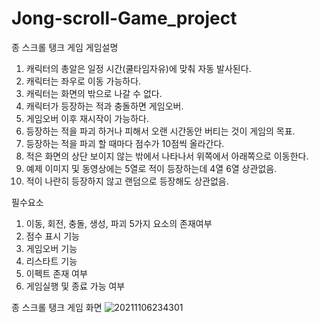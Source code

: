# Jong-scroll-Game_project
종 스크롤 탱크 게임
게임설명
1. 캐릭터의 총알은 일정 시간(쿨타임자유)에 맞춰 자동 발사된다.
2. 캐릭터는 좌우로 이동 가능하다.
3. 캐릭터는 화면의 밖으로 나갈 수 없다.
4. 캐릭터가 등장하는 적과 충돌하면 게임오버.
5. 게임오버 이후 재시작이 가능하다.
6. 등장하는 적을 파괴 하거나 피해서 오랜 시간동안 버티는 것이 게임의 목표.
7. 등장하는 적을 파괴 할 때마다 점수가 10점씩 올라간다.
8. 적은 화면의 상단 보이지 않는 밖에서 나타나서 위쪽에서 아래쪽으로 이동한다.
9. 예제 이미지 및 동영상에는 5열로 적이 등장하는데 4열 6열 상관없음.
10. 적이 나란히 등장하지 않고 랜덤으로 등장해도 상관없음.

필수요소
1. 이동, 회전, 충돌, 생성, 파괴 5가지 요소의 존재여부
2. 점수 표시 기능
3. 게임오버 기능
4. 리스타트 기능
5. 이펙트 존재 여부
6. 게임실행 및 종료 가능 여부

종 스크롤 탱크 게임 화면
![20211106234301](https://user-images.githubusercontent.com/85215507/140614008-c91fad13-f270-4b26-951b-d583c59cbdef.png)
